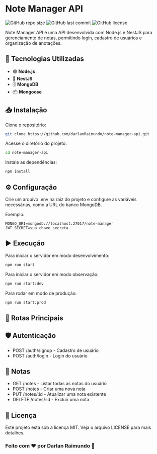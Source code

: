 # Note Manager API

![GitHub repo size](https://img.shields.io/github/repo-size/darlanRaimundo/note-manager-api)
![GitHub last commit](https://img.shields.io/github/last-commit/darlanRaimundo/note-manager-api)
![GitHub license](https://img.shields.io/github/license/darlanRaimundo/note-manager-api)

Note Manager API é uma API desenvolvida com Node.js e NestJS para gerenciamento de notas, permitindo login, cadastro de usuários e organização de anotações.

## 🚀 Tecnologias Utilizadas

- 🟢 **Node.js**
- 🚀 **NestJS**
- 🗄️ **MongoDB**
- 📦 **Mongoose**

## 📥 Instalação

Clone o repositório:

```bash
git clone https://github.com/darlanRaimundo/note-manager-api.git
```

Acesse o diretório do projeto:

```bash
cd note-manager-api
```

Instale as dependências:

```bash
npm install
```

## ⚙️ Configuração

Crie um arquivo .env na raiz do projeto e configure as variáveis necessárias, como a URL do banco MongoDB.

Exemplo:

```env
MONGO_URI=mongodb://localhost:27017/note-manager
JWT_SECRET=sua_chave_secreta
```

## ▶️ Execução

Para iniciar o servidor em modo desenvolvimento:

```bash
npm run start
```

Para iniciar o servidor em modo observação:

```bash
npm run start:dev
```

Para rodar em modo de produção:

```bash
npm run start:prod
```

## 🔗 Rotas Principais

## 🛡 Autenticação
- POST /auth/signup - Cadastro de usuário
- POST /auth/login - Login do usuário

## 📝 Notas
- GET /notes - Listar todas as notas do usuário
- POST /notes - Criar uma nova nota
- PUT /notes/:id - Atualizar uma nota existente
- DELETE /notes/:id - Excluir uma nota

## 📜 Licença
Este projeto está sob a licença MIT. Veja o arquivo LICENSE para mais detalhes.

### Feito com ❤ por Darlan Raimundo 🚀


